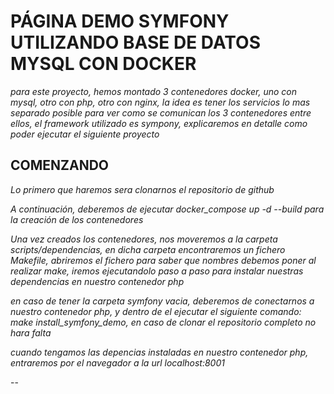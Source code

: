 # PÁGINA DEMO SYMFONY UTILIZANDO BASE DE DATOS MYSQL CON DOCKER
_para este proyecto, hemos montado 3 contenedores docker, uno con mysql, otro con php, otro con nginx, la idea es tener los servicios lo mas separado posible para ver como se comunican los 3 contenedores entre ellos, el framework utilizado es sympony, explicaremos en detalle como poder ejecutar el siguiente proyecto_

## COMENZANDO

_Lo primero que haremos sera clonarnos el repositorio de github_

_A continuación, deberemos de ejecutar docker_compose up -d --build para la creación de los contenedores_

_Una vez creados los contenedores, nos moveremos a la carpeta scripts/dependencias, en dicha carpeta encontraremos un fichero Makefile, abriremos el fichero para saber que nombres debemos poner al realizar make, iremos ejecutandolo paso a paso para instalar nuestras dependencias en nuestro contenedor php_

_en caso de tener la carpeta symfony vacia, deberemos de conectarnos a nuestro contenedor php, y dentro de el ejecutar el siguiente comando:_
_make install_symfony_demo, en caso de clonar el repositorio completo no hara falta_

_cuando tengamos las depencias instaladas en nuestro contenedor php, entraremos por el navegador a la url localhost:8001_

--